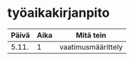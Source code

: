 # työaikakirjanpito

Päivä | Aika | Mitä tein
------|------|----------
5.11. | 1 | vaatimusmäärittely
